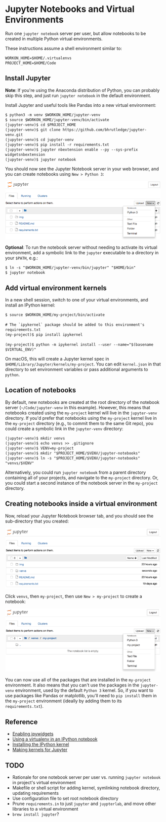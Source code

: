 # Jupyter Notebooks and Virtual Environments

Run one `jupyter notebook` server per user, but allow notebooks to be created in multiple Python virtual environments.

These instructions assume a shell environment similar to:

```text
WORKON_HOME=$HOME/.virtualenvs
PROJECT_HOME=$HOME/Code
```


## Install Jupyter

**Note**: If you're using the Anaconda distribution of Python, you can probably skip this step, and just run `jupyter notebook` in the default environment.

Install Jupyter and useful tools like Pandas into a new virtual environment: 

```text
$ python3 -m venv $WORKON_HOME/jupyter-venv
$ source $WORKON_HOME/jupyter-venv/bin/activate
(jupyter-venv)$ cd $PROJECT_HOME
(jupyter-venv)$ git clone https://github.com/bhrutledge/jupyter-venv.git
(jupyter-venv)$ cd jupyter-venv
(jupyter-venv)$ pip install -r requirements.txt
(jupyter-venv)$ jupyter nbextension enable --py --sys-prefix widgetsnbextension
(jupyter-venv)$ jupyter notebook
```

You should now see the Jupyter Notebook server in your web browser, and you can create notebooks using `New > Python 3`:

![After install](img/nb-install.png)

**Optional**: To run the notebook server without needing to activate its virtual environment, add a symbolic link to the `jupyter` executable to a directory in your `$PATH`, e.g.:

```text
$ ln -s "$WORKON_HOME/jupyter-venv/bin/jupyter" "$HOME/bin"
$ jupyter notebook
```


## Add virtual environment kernels

In a new shell session, switch to one of your virtual environments, and install an IPython kernel:

```text
$ source $WORKON_HOME/my-project/bin/activate

# The `ipykernel` package should be added to this environment's requirements.txt
(my-project)$ pip install ipykernel

(my-project)$ python -m ipykernel install --user --name="$(basename $VIRTUAL_ENV)"
```

On macOS, this will create a Jupyter kernel spec in `$HOME/Library/Jupyter/kernels/my-project`. You can edit `kernel.json` in that directory to set environment variables or pass additional arguments to `python`.


## Location of notebooks

By default, new notebooks are created at the root directory of the notebook server (`~/Code/jupyter-venv` in this example). However, this means that notebooks created using the `my-project` kernel will live in the `jupyter-venv` directory. If you'd prefer that notebooks using the `my-project` kernel live in the `my-project` directory (e.g., to commit them to the same Git repo), you could create a symbolic link in the `jupyter-venv` directory:

```text
(jupyter-venv)$ mkdir venvs
(jupyter-venv)$ echo venvs >> .gitignore
(jupyter-venv)$ VENV=my-project
(jupyter-venv)$ mkdir "$PROJECT_HOME/$VENV/jupyter-notebooks"
(jupyter-venv)$ ln -s "$PROJECT_HOME/$VENV/jupyter-notebooks" "venvs/$VENV"
```

Alternatively, you could run `jupyter notebook` from a parent directory containing all of your projects, and navigate to the `my-project` directory. Or, you could start a second instance of the notebook server in the `my-project` directory.


## Creating notebooks inside a virtual environment

Now, reload your Jupyter Notebook browser tab, and you should see the sub-directory that you created:

![Project sub-directory](img/nb-venvs-dir.png)

Click `venvs`, then `my-project`, then use `New > my-project` to create a notebook:

![Project kernel](img/nb-my-project-kernel.png)

You can now use all of the packages that are installed in the `my-project` environment. It also means that you can't use the packages in the `jupyter-venv` environment, used by the default `Python 3` kernel. So, if you want to use packages like Pandas or matplotlib, you'll need to `pip install` them in the `my-project` environment (ideally by adding them to its `requirements.txt`).


## Reference

* [Enabling ipywidgets](https://ipywidgets.readthedocs.io/en/stable/user_install.html)
* [Using a virtualenv in an IPython notebook](http://help.pythonanywhere.com/pages/IPythonNotebookVirtualenvs)
* [Installing the IPython kernel](https://ipython.readthedocs.io/en/latest/install/kernel_install.html)
* [Making kernels for Jupyter](https://jupyter-client.readthedocs.io/en/latest/kernels.html)


## TODO

- Rationale for one notebook server per user vs. running `jupyter notebook` in project's virtual environment
- Makefile or shell script for adding kernel, symlinking notebook directory, updating requirements
- Use configuration file to set root notebook directory
- Prune `requirements.in` to just `jupyter` and `juypterlab`, and move other libraries to a virtual environment
- `brew install jupyter`?
